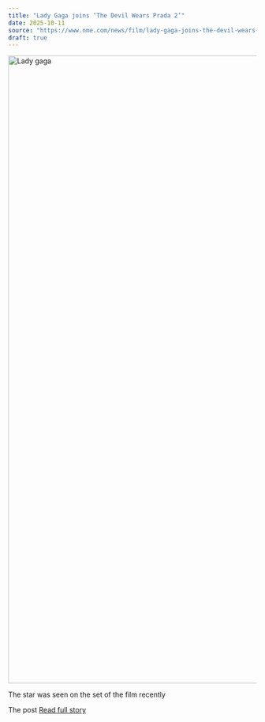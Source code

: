 ```yaml
---
title: "Lady Gaga joins ‘The Devil Wears Prada 2’"
date: 2025-10-11
source: "https://www.nme.com/news/film/lady-gaga-joins-the-devil-wears-prada-2-3898628?utm_source=rss&utm_medium=rss&utm_campaign=lady-gaga-joins-the-devil-wears-prada-2"
draft: true
---
```


<p><img alt="Lady gaga" class="attachment-full size-full wp-post-image" height="1270" src="https://www.nme.com/wp-content/uploads/2025/10/Lady-Gaga-Awards-Show.jpg" width="2000" /></p>
<p>The star was seen on the set of the film recently</p>
<p>The post <a href="https://www.nme.com/news/film/lady-ga...

[Read full story](https://www.nme.com/news/film/lady-gaga-joins-the-devil-wears-prada-2-3898628?utm_source=rss&utm_medium=rss&utm_campaign=lady-gaga-joins-the-devil-wears-prada-2)
